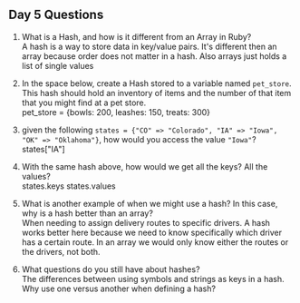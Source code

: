 ## Day 5 Questions

1. What is a Hash, and how is it different from an Array in Ruby?  
A hash is a way to store data in key/value pairs. It's different then an array because order does not matter in a hash. Also arrays just holds a list of single values

1. In the space below, create a Hash stored to a variable named `pet_store`.  This hash should hold an inventory of items and the number of that item that you might find at a pet store.  
pet_store = {bowls: 200, leashes: 150, treats: 300}

1. given the following `states = {"CO" => "Colorado", "IA" => "Iowa", "OK" => "Oklahoma"}`, how would you access the value `"Iowa"`?  
states["IA"]

1. With the same hash above, how would we get all the keys?  All the values?  
states.keys
states.values

1. What is another example of when we might use a hash?  In this case, why is a hash better than an array?  
When needing to assign delivery routes to specific drivers. A hash works better here because we need to know specifically which driver has a certain route. In an array we would only know either the routes or the drivers, not both.

1. What questions do you still have about hashes?  
The differences between using symbols and strings as keys in a hash. Why use one versus another when defining a hash? 
